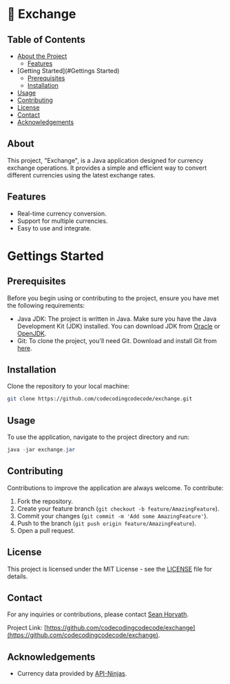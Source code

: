 #  :currency_exchange: Exchange

## Table of Contents

- [About the Project](#About)
    * [Features](##Features)
- [Getting Started](#Gettings Started)
    * [Prerequisites](##Prerequisites      )
    * [Installation](##Installation)
- [Usage](##Usage)
- [Contributing](##Contributing)
- [License](##License)
- [Contact](##Contact)
- [Acknowledgements](##Acknowledgements)

## About
This project, "Exchange", is a Java application designed for currency exchange operations. It provides a simple and efficient way to convert different currencies using the latest exchange rates.

## Features
- Real-time currency conversion.
- Support for multiple currencies.
- Easy to use and integrate.

# Gettings Started
## Prerequisites

Before you begin using or contributing to the project, ensure you have met the following requirements:

- Java JDK: The project is written in Java. Make sure you have the Java Development Kit (JDK) installed. You can download JDK from [Oracle](https://www.oracle.com/java/technologies/javase-jdk11-downloads.html) or [OpenJDK](https://adoptopenjdk.net/).
- Git: To clone the project, you'll need Git. Download and install Git from [here](https://git-scm.com/downloads).

## Installation
Clone the repository to your local machine:
```bash
git clone https://github.com/codecodingcodecode/exchange.git
```

## Usage
To use the application, navigate to the project directory and run:
```java
java -jar exchange.jar
```

## Contributing
Contributions to improve the application are always welcome. To contribute:
1. Fork the repository.
2. Create your feature branch (`git checkout -b feature/AmazingFeature`).
3. Commit your changes (`git commit -m 'Add some AmazingFeature'`).
4. Push to the branch (`git push origin feature/AmazingFeature`).
5. Open a pull request.

## License
This project is licensed under the MIT License - see the [LICENSE](LICENSE) file for details.

## Contact
For any inquiries or contributions, please contact [Sean  Horvath](mailto:sean.horvath@gmx.ch). 

Project Link: [https://github.com/codecodingcodecode/exchange](https://github.com/codecodingcodecode/exchange).

## Acknowledgements
- Currency data provided by [API-Ninjas](https://api-ninjas.com/).